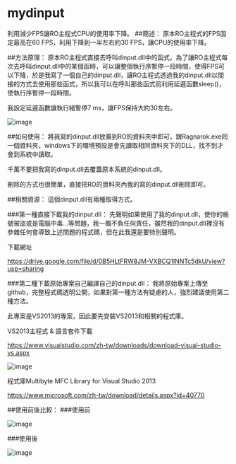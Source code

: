 # mydinput
利用減少FPS讓RO主程式CPU的使用率下降。
##簡述：
原本RO主程式的FPS固定最高在60 FPS，利用下降到一半左右約30 FPS，讓CPU的使用率下降。



##方法原理：
原本RO主程式直接去呼叫dinput.dll中的函式，為了讓RO主程式每次去呼叫dinput.dll中的某個函時，可以讓整個執行序暫停一段時間，使得FPS可以下降，於是我寫了一個自己的dinput.dll，讓RO主程式透過我的dinput.dll以間接的方式去使用那些函式，所以我可以在呼叫那些函式前利用延遲函數sleep()，使執行序暫停一段時間。

我設定延遲函數讓執行緒暫停7 ms，讓FPS保持大約30左右。

![image](http://truth.bahamut.com.tw/s01/201604/ba7bd23905e1303a9b4c09e2c6afd148.PNG)



##如何使用：
將我寫的dinput.dll放置到RO的資料夾中即可，跟Ragnarok.exe同一個資料夾，windows下的環境預設是會先讀取相同資料夾下的DLL，找不到才會到系統中讀取。

千萬不要把我寫的dinput.dll去覆蓋原本系統的dinput.dll。

刪除的方式也很簡單，直接把RO的資料夾內我的寫的dinput.dll刪除即可。


##相關資源：
這個dinput.dll有兩種取得方式。

###第一種直接下載我的dinput.dll：
先聲明如果使用了我的dinput.dll，使你的帳號被盜或是電腦中毒...等問題，我一概不負任何責任，雖然我的dinput.dll裡沒有參雜任何會導致上述問題的程式碼，但在此我還是要特別聲明。

下載網址

https://drive.google.com/file/d/0B5HLtFRW8JM-VXBCQ1lNNTc5dkU/view?usp=sharing

###第二種下載原始專案自己編譯自己的dinput.dll：
我將原始專案上傳至github，完整程式碼透明公開，如果對第一種方法有疑慮的人，強烈建議使用第二種方法。

此專案是VS2013的專案，因此要先安裝VS2013和相關的程式庫。

VS2013主程式 & 語言套件下載

https://www.visualstudio.com/zh-tw/downloads/download-visual-studio-vs.aspx

![image](http://truth.bahamut.com.tw/s01/201604/38fc0efdb04ea57f8e83ed7efde65a60.PNG)

程式庫Multibyte MFC Library for Visual Studio 2013

https://www.microsoft.com/zh-tw/download/details.aspx?id=40770

##使用前後比較：
###使用前

![image](http://truth.bahamut.com.tw/s01/201604/4fda6097aa28158595b520afba2c30a3.PNG)

###使用後

![image](http://truth.bahamut.com.tw/s01/201604/e952f9c89cb6eaccb7968978e5489a9c.PNG)
